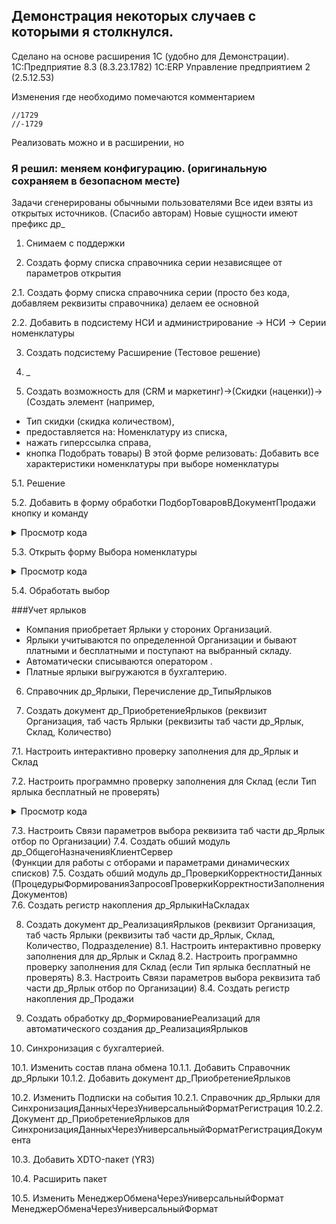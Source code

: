 ## Демонстрация некоторых случаев с которыми я столкнулся.
 Сделано на основе расширения 1С (удобно для Демонстрации).
 1С:Предприятие 8.3 (8.3.23.1782) 1С:ERP Управление предприятием 2 (2.5.12.53)
 
 Изменения где необходимо помечаются комментарием 
 ```
 //1729
 //-1729
 ```
 Реализовать можно и в расширении, но 
### Я решил:  меняем конфигурацию. (оригинальную сохраняем в безопасном месте)
 Задачи сгенерированы обычными пользователями
 Все идеи взяты из открытых источников. (Спасибо авторам)
 Новые сущности имеют префикс др_
 
1. Снимаем с поддержки

2. Создать форму списка справочника серии независящее от параметров открытия

2.1. Создать форму списка справочника серии (просто без кода, добавляем реквизиты справочника)
 делаем ее основной

2.2. Добавить в подсистему НСИ и администрирование -> НСИ -> Серии номенклатуры

3. Создать подсистему Расширение (Тестовое решение)

4. _
 

5. Создать возможность для (CRM и маркетинг)->(Скидки (наценки))->
(Создать элемент (например, 
- Тип скидки (скидка количеством),
- предоставляется на: Номенклатуру из списка, 
- нажать гиперссылка справа,
- кнопка Подобрать товары)
В этой форме релизовать: Добавить все характеристики номенклатуры при выборе номенклатуры


5.1. Решение

5.2. Добавить в форму обработки ПодборТоваровВДокументПродажи кнопку и команду

<details>

<summary>Просмотр кода</summary>

### Код формы

```
&НаСервере
Процедура ПриСозданииНаСервере(Отказ, СтандартнаяОбработка)

...
 	
//1729 Задача 5.1. Программно Добавить Команду и кнопку
// для добавления характеристик при выборе номенклатуры
	Команда = Команды.Добавить(
		"ДобавитьНоменклатуруСХарактеристиками"); //Имя команды
	Команда.Заголовок = "Добавить все Характеристики номенклатуры";
	Команда.Действие  = "др_ДобавитьНоменклатуруСХарактеристикамиПосле"; //Имя связанной процедуры
	 	
	//Добавление кнопки формы
	КнопкаФормы = Элементы.Добавить(
		"др_КнопкаДобавитьНоменклатуруСХарактеристиками", //Имя кнопки
		Тип("КнопкаФормы"),             //Тип, всегда КнопкаФормы
		КоманднаяПанель);                      //Контейнер для кнопки 
		
	КнопкаФормы.ИмяКоманды = "ДобавитьНоменклатуруСХарактеристиками"; //Связь с командой по имени
	
	КнопкаФормы.Вид = ВидКнопкиФормы.ОбычнаяКнопка; 
//1729- Программно Добавить Команду и кнопку
	

	
КонецПроцедуры

```

</details>


5.3. Открыть форму Выбора номенклатуры

<details>

<summary>Просмотр кода</summary>

### Код формы

```

 //1729 Задача 5.1. Добавить все характеристики номенклатуры при выборе номенклатуры
&НаКлиенте
Процедура др_ДобавитьНоменклатуруСХарактеристикамиПосле(Команда)
	ОповещениеОзакрытии = Новый ОписаниеОповещения("др_ДобавитьНоменклатуруСХарактеристикамиЗавершение",ЭтотОбъект);
	параметрыОткрытия = Новый Структура("РежимВыбора,МножественныйВыбор,ЗакрыватьПриВыборе",Истина,Истина,Истина);
//	открыть форму выбора справочника номенклатура
	ОткрытьФорму("Справочник.Номенклатура.ФормаВыбора",параметрыОткрытия,ЭтотОбъект,,,,ОповещениеОзакрытии );
	  
КонецПроцедуры

&НаКлиенте
Процедура др_ДобавитьНоменклатуруСХарактеристикамиЗавершение(РезультатЗакрытия, ДополнительныеПараметры) Экспорт 
    Если ЗначениеЗаполнено(РезультатЗакрытия) Тогда
		др_ДобавитьНоменклатуруСХарактеристикамиЗавершениеСервер(РезультатЗакрытия);
	КонецЕсли;
КонецПроцедуры
 
&НаСервере
Процедура др_ДобавитьНоменклатуруСХарактеристикамиЗавершениеСервер(СписокТоваров)   
	Запрос = Новый Запрос;
	Запрос.Текст = 
	"ВЫБРАТЬ
	|	Номенклатура.Ссылка КАК Номенклатура,
	|	Номенклатура.ВидНоменклатуры КАК ВидНоменклатуры,
	|	Номенклатура.ТипНоменклатуры КАК ТипНоменклатуры
	|ПОМЕСТИТЬ втНоменклатураСВидомНоменклатуры
	|ИЗ
	|	Справочник.Номенклатура КАК Номенклатура
	|ГДЕ
	|	Номенклатура.Ссылка В(&СписокТоваров)
	|;
	|
	|////////////////////////////////////////////////////////////////////////////////
	|ВЫБРАТЬ
	|	втНоменклатураСВидомНоменклатуры.Номенклатура КАК Номенклатура,
	|	ХарактеристикиНоменклатуры.Ссылка КАК Характеристика,
	|	1 КАК Количество,
	|	1 КАК КоличествоУпаковок,
	|	ХарактеристикиНоменклатуры.Ссылка КАК Артикул,
	|	Ложь КАК Обособленно,
	|	Истина КАК ХарактеристикиИспользуются,
	|	втНоменклатураСВидомНоменклатуры.ТипНоменклатуры КАК ТипНоменклатуры,
	|	Ложь КАК ПроизводитсяВПроцессе,
	|	Истина КАК ЗаказатьНаСклад
	|ИЗ
	|	втНоменклатураСВидомНоменклатуры КАК втНоменклатураСВидомНоменклатуры
	|		ВНУТРЕННЕЕ СОЕДИНЕНИЕ Справочник.ХарактеристикиНоменклатуры КАК ХарактеристикиНоменклатуры
	|		ПО (втНоменклатураСВидомНоменклатуры.ВидНоменклатуры = (ВЫРАЗИТЬ(ХарактеристикиНоменклатуры.Владелец КАК Справочник.ВидыНоменклатуры)))
	|ГДЕ
	|	НЕ ХарактеристикиНоменклатуры.ПометкаУдаления
	|
	|УПОРЯДОЧИТЬ ПО
	|	Номенклатура";
	
	Запрос.УстановитьПараметр("СписокТоваров", СписокТоваров);
	
	РезультатЗапроса = Запрос.Выполнить();
	
	ВыборкаДетальныеЗаписи = РезультатЗапроса.Выбрать();
	Пока ВыборкаДетальныеЗаписи.Следующий() Цикл                               
		НоваяСтрока = Объект.Корзина.Добавить();
		ЗаполнитьЗначенияСвойств(НоваяСтрока,ВыборкаДетальныеЗаписи);
		Элементы.Корзина.ТекущаяСтрока = НоваяСтрока.ПолучитьИдентификатор();
	КонецЦикла;

КонецПроцедуры
//-1729 

```


</details>

5.4. Обработать выбор

###Учет ярлыков

- Компания приобретает Ярлыки у стороних Организаций.
- Ярлыки учитываются по определенной Организации и бывают платными и бесплатными и поступают на выбранный складу.
- Автоматически списываются оператором .
- Платные ярлыки выгружаются в бухгалтерию.

6. Справочник 	др_Ярлыки, Перечисление 	др_ТипыЯрлыков															

7. Создать документ др_ПриобретениеЯрлыков (реквизит Организация, таб часть Ярлыки (реквизиты таб части 
др_Ярлык, Склад, Количество)

7.1. Настроить интерактивно проверку заполнения для др_Ярлык и Склад

7.2. Настроить программно проверку заполнения для Склад (если Тип ярлыка бесплатный не проверять)

<details>

<summary>Просмотр кода</summary>

### Код формы

```
#Область ОбработчикиСобытийФормы

&НаСервере
Процедура ПриСозданииНаСервере(Отказ, СтандартнаяОбработка)
	
	Если НЕ ЗначениеЗаполнено(Объект.Ссылка) Тогда
		ПриЧтенииСозданииНаСервере();
	КонецЕсли;
	
	УстановитьУсловноеОформление();
	
КонецПроцедуры

&НаСервере
Процедура ПриЧтенииСозданииНаСервере()
	
	ЗаполнитьДанныеФормы();
	
КонецПроцедуры

Процедура ЗаполнитьДанныеФормы()
	
	ЯрлыкДокумента = ПолучитьЯрлыкДокумента();
	ТипыЯрлыка = ПолучитьТипыЯрлыка(ЯрлыкДокумента);
	
	Для Каждого СтрокаЯрлыков Из Объект.Ярлыки Цикл
		СтрокаЯрлыков.др_ТипЯрлыка = ТипыЯрлыка[СтрокаЯрлыков.др_Ярлык];
	КонецЦикла;
	
КонецПроцедуры

&НаСервере
Функция ПолучитьЯрлыкДокумента()
	
	ВозвращаемоеЗначение = Новый Массив;
	
	Для Каждого СтрокаЯрлыков Из Объект.Ярлыки Цикл
		ВозвращаемоеЗначение.Добавить(СтрокаЯрлыков.др_Ярлык);
	КонецЦикла;
	
	Возврат ВозвращаемоеЗначение;
	
КонецФункции 



&НаСервереБезКонтекста
Функция ПолучитьТипыЯрлыка(МассивЯрлыка)
	Возврат ОбщегоНазначения.ЗначениеРеквизитаОбъектов(МассивЯрлыка, "Тип");
КонецФункции
&НаСервере
Процедура УстановитьУсловноеОформление()
	
	др_ОбщегоНазначенияКлиентСервер.ДобавитьПростойЭлементУсловногоОформления(ЭтаФорма,
		"ЯрлыкиСклад", "ОтметкаНезаполненного", Ложь, 
		"Объект.Ярлыки.др_ТипЯрлыка", ВидСравненияКомпоновкиДанных.Равно, Перечисления.др_ТипыЯрлыков.БесПлатный);
	    
КонецПроцедуры


```

</details>

7.3. Настроить Связи параметров выбора реквизита таб части др_Ярлык отбор по Организации)
7.4. Создать обший модуль 	др_ОбщегоНазначенияКлиентСервер							  
(Функции для работы с отборами и параметрами динамических списков)
7.5. Создать обший модуль	др_ПроверкиКорректностиДанных	(ПроцедурыФормированияЗапросовПроверкиКорректностиЗаполненияДокументов)							
7.6. Создать регистр накопления др_ЯрлыкиНаСкладах								

8. Создать документ др_РеализацияЯрлыков (реквизит Организация, таб часть Ярлыки (реквизиты таб части 
др_Ярлык, Склад, Количество, Подразделение)
8.1. Настроить интерактивно проверку заполнения для др_Ярлык и Склад
8.2. Настроить программно проверку заполнения для Склад (если Тип ярлыка бесплатный не проверять)
8.3. Настроить Связи параметров выбора реквизита таб части др_Ярлык отбор по Организации)
8.4. Создать регистр накопления др_Продажи

9. Создать обработку др_ФормированиеРеализаций для автоматического создания др_РеализацияЯрлыков

10. Синхронизация с бухгалтерией.

10.1. Изменить состав плана обмена
10.1.1. Добавить Справочник др_Ярлыки
10.1.2. Добавить документ др_ПриобретениеЯрлыков

10.2. Изменить Подписки на события
10.2.1. Справочник др_Ярлыки для СинхронизацияДанныхЧерезУниверсальныйФорматРегистрация
10.2.2. Документ др_ПриобретениеЯрлыков для	СинхронизацияДанныхЧерезУниверсальныйФорматРегистрацияДокумента

10.3. Добавить 	XDTO-пакет (YR3)

10.4. Расширить пакет

10.5. Изменить 	МенеджерОбменаЧерезУниверсальныйФормат	МенеджерОбменаЧерезУниверсальныйФормат		

